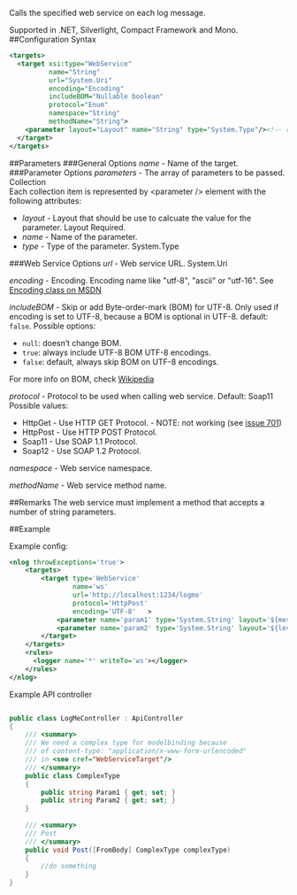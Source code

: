 Calls the specified web service on each log message. 

Supported in .NET, Silverlight, Compact Framework and Mono.
##Configuration Syntax
```xml
<targets>
  <target xsi:type="WebService"
          name="String"
          url="System.Uri"
          encoding="Encoding"
          includeBOM="Nullable boolean"
          protocol="Enum"
          namespace="String"
          methodName="String">
    <parameter layout="Layout" name="String" type="System.Type"/><!-- repeated -->
  </target>
</targets>
```
##Parameters
###General Options
_name_ - Name of the target.
###Parameter Options
_parameters_ - The array of parameters to be passed. Collection  
Each collection item is represented by \<parameter /> element with the following attributes:  
* _layout_ - Layout that should be use to calcuate the value for the parameter. Layout Required.
* _name_ - Name of the parameter.
* _type_ - Type of the parameter. System.Type

###Web Service Options
_url_ - Web service URL. System.Uri

_encoding_ - Encoding. Encoding name like "utf-8", "ascii" or "utf-16". See [Encoding class on MSDN](http://msdn.microsoft.com/en-us/library/system.text.encoding%28v=vs.110%29.aspx)

_includeBOM_ - Skip or add Byte-order-mark (BOM) for UTF-8. Only used if encoding is set to UTF-8, because a BOM is optional in UTF-8.  default: `false`. Possible options: 
  - `null`: doesn’t change BOM. 
  - `true`: always include UTF-8 BOM UTF-8 encodings. 
  - `false`: default, always skip BOM on UTF-8 encodings.

For more info on BOM, check [Wikipedia](https://en.wikipedia.org/wiki/Byte_order_mark)


_protocol_ - Protocol to be used when calling web service. Default: Soap11  
Possible values:  
* HttpGet - Use HTTP GET Protocol. - NOTE: not working (see [issue 701](https://github.com/NLog/NLog/issues/701))
* HttpPost - Use HTTP POST Protocol.
* Soap11 - Use SOAP 1.1 Protocol.
* Soap12 - Use SOAP 1.2 Protocol.

_namespace_ - Web service namespace.

_methodName_ - Web service method name.

##Remarks
The web service must implement a method that accepts a number of string parameters.


##Example

Example config:

```xml
<nlog throwExceptions='true'>
    <targets>
        <target type='WebService'
                name='ws'
                url='http://localhost:1234/logme'
                protocol='HttpPost'
                encoding='UTF-8'   >
            <parameter name='param1' type='System.String' layout='${message}'/> 
            <parameter name='param2' type='System.String' layout='${level}'/>
        </target>
    </targets>
    <rules>
      <logger name='*' writeTo='ws'></logger>
    </rules>
</nlog>
```

Example API controller

```c#

public class LogMeController : ApiController
{
    /// <summary>
    /// We need a complex type for modelbinding because 
    /// of content-type: "application/x-www-form-urlencoded" 
    /// in <see cref="WebServiceTarget"/>
    /// </summary>
    public class ComplexType
    {
        public string Param1 { get; set; }
        public string Param2 { get; set; }
    }
    
    /// <summary>
    /// Post
    /// </summary>
    public void Post([FromBody] ComplexType complexType)
    {
        //do something
    }
}
```